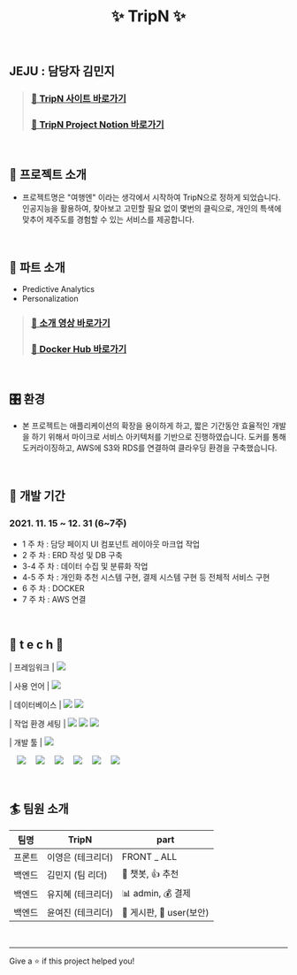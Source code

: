 <h1 align=center>
 ✨ TripN ✨
</h1>
<br/>

##   JEJU : 담당자  김민지

> ### [🔗 TripN 사이트 바로가기](http://tripn.shop/)
> ### [🔗 TripN Project Notion 바로가기](http://www.notion.so/projectripn//)

<br />

## 🎨 프로젝트 소개

- 프로젝트명은 "여행엔" 이라는 생각에서 시작하여 TripN으로 정하게 되었습니다.
인공지능을 활용하여, 찾아보고 고민할 필요 없이 몇번의 클릭으로, 개인의 특색에 맞추어 제주도를 경험할 수 있는 서비스를 제공합니다.

  <br />
## ‍🎤 파트 소개
- Predictive Analytics
- Personalization
> ### [🔗 소개 영상 바로가기](https://www.youtube.com/watch?v=fMFRu8OFgy8)
> ### [🔗 Docker Hub 바로가기](https://hub.docker.com/r/litecj702/tripn-jeju)
<br />

## 🎛️ 환경
- 본 프로젝트는 애플리케이션의 확장을 용이하게 하고, 짧은 기간동안 효율적인 개발을 하기 위해서 마이크로 서비스 아키텍처를 기반으로 진행하였습니다. 도커를 통해 도커라이징하고, AWS에 S3와 RDS를 연결하여 클라우딩 환경을 구축했습니다.

<br />

## 📅 개발 기간

### 2021. 11. 15 ~ 12. 31 (6~7주)
- 1 주 차 : 담당 페이지 UI 컴포넌트 레이아웃 마크업 작업
- 2 주 차 : ERD 작성 및 DB 구축
- 3-4 주 차 : 데이터 수집 및 분류화 작업
- 4-5 주 차 : 개인화 추천 시스템 구현, 결제 시스템 구현 등 전체적 서비스 구현
- 6 주 차 : DOCKER
- 7 주 차 : AWS 연결

<br />


## 🌹 t e c h 🌹

| 프레임워크     | <img src="https://img.shields.io/badge/Django-092E20?style=flat-square&logo=Django&logoColor=orange"/>

| 사용 언어      | <img src="https://img.shields.io/badge/Python-3776AB?style=flat-square&logo=Python&logoColor=yellow"/> 

| 데이터베이스   | <img src="https://img.shields.io/badge/RDS-F7931E?style=flat-square&logo=amazon&logoColor=black"/> <img src="https://img.shields.io/badge/MariaDB-003545?style=flat-square&logo=MariaDB&logoColor=white"/>

| 작업 환경 세팅 | <img src="https://img.shields.io/badge/AWS-232F3E?style=flat-square&logo=amazon%20aws&logoColor=black"/> <img src="https://img.shields.io/badge/Docker-2496ED?style=flat-square&logo=Docker&logoColor=white"/> 
<img src="https://img.shields.io/badge/Anaconda-44A833?style=flat-square&logo=Anaconda&logoColor=white"/>

| 개발 툴        | <img src="https://img.shields.io/badge/PyCharm-000000?style=flat-square&logo=PyCharm&logoColor=yellow"/>

　<img src="https://img.shields.io/badge/pytorch-EE4C2C?style=flat-square&logo=pytorch&logoColor=black"/>
　<img src="https://img.shields.io/badge/scikit%20learn-F7931E?style=flat-square&logo=scikitlearn&logoColor=black"/>
　<img src="https://img.shields.io/badge/numpy-013243?style=flat-square&logo=numpy&logoColor=black"/>
　<img src="https://img.shields.io/badge/pandas-150458?style=flat-square&logo=pandas&logoColor=white"/>
　<img src="https://img.shields.io/badge/selenium-43B02A?style=flat-square&logo=selenium&logoColor=black"/>
　<img src="https://img.shields.io/badge/BeautifulSoup4-F7931E?style=flat-square&logo=BeautifulSoup&logoColor=black"/>

<br>

## 🏄‍ 팀원 소개

| 팀명   |        TripN        |          part          |
| ------ | ------------------- | ------------------- |
| 프론트 | 이영은 (테크리더)     |  FRONT _ ALL  |
| 백엔드 | 김민지 (팀 리더)      |  💬 챗봇, 👍 추천  |
| 백엔드 | 유지혜 (테크리더)     |  📊 admin, 💰 결제  |
| 백엔드 | 윤여진 (테크리더)     | 📜 게시판, 🔐 user(보안) |

<br>

---

Give a ⭐️ if this project helped you!
<br />